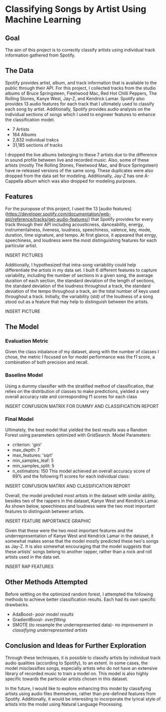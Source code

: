 # Classifying Songs by Artist Using Machine Learning

## Goal

The aim of this project is to correctly classify artists using individual track information gathered from Spotify.

## The Data
Spotify provides artist, album, and track information that is available to the public through their API. For this project, I collected tracks from the studio albums of Bruce Springsteen, Fleetwood Mac, Red Hot Chilli Peppers, The Rolling Stones, Kanye West, Jay-Z, and Kendrick Lamar. Spotify also provides 13 audio features for each track that I ultimately used to classify each song by artist. Additionally, Spotify provides audio analysis on the individual sections of songs which I used to engineer features to enhance the classification model.
* 7 Artists
* 164 Albums
* 2,832 individual trakcs
* 31,185 sections of tracks

I dropped the live albums belonging to these 7 artists due to the difference in sound profile between live and recorded music. Also, some of these artists (mostly The Rolling Stones, Fleetwood Mac, and Bruce Springsteen) have re-released versions of the same song. These duplicates were also dropped from the data set for modeling. Additionally, Jay-Z has one A-Cappella album which was also dropped for modeling purposes.

## Features

For the puropose of this project, I used the 13 [audio features] (https://developer.spotify.com/documentation/web-api/reference/tracks/get-audio-features/) that Spotify provides for every track through their API including acousticness, danceability, energy, instrumentalness, liveness, loudness, speechiness, valence, key, mode, duration, time signature, 
and tempo. At first glance, it appeared that enrgy, speechiness, and loudness were the most distinguishing features for each particular artist.

INSERT PICTURES

Additionally, I hypothesized that intra-song variability could help differentiate the artists in my data set.  I built 6 different features to capture variability, including the number of sections in a given song, the average duration of each section, the standard deviation of the length of sections, the standard deviation of the loudness throughout a track, the standard deviation of the tempo throughout a track, an the total number of keys used throughout a track. Initially, the variability (std) of the loudness of a song stood out as a feature that may help to distinguish between the artists.

INSERT PICTURE

## The Model

### Evaluation Metric
Given the class inbalance of my dataset, along with the number of classes I chose, the metric I focused on for model performance was the f1 score, a combination of both precision and recall. 

### Baseline Model
Using a dummy classifier with the stratified method of classification, that relies on the distribution of classes to make predictions, yielded a very overall accuracy rate and corresponding f1 scores for each class

INSERT CONFUSION MATRIX FOR DUMMY AND CLASSIFICATION REPORT

### Final Model
Ultimately, the best model that yielded the best results was a Random Forest using parameters optimized with GridSearch. Model Parameters:
* criterion: 'gini'
* max_depth: 7
* max_features: 'sqrt'
* min_samples_leaf: 5
* min_samples_split: 5
* n_estimators: 150
This model achieved an overall accuracy score of 69% and the following f1 scores for each individual class:

INSERT CONFUSION MATRIX AND CLASSIFICATION REPORT

Overall, the model predicted most artists in the dataset with similar ability, besides two of the rappers in the dataset, Kanye West and Kendrick Lamar. As shown below, speechiness and loudness were the two most important features to distinguish between artists. 

INSERT FEATURE IMPORTANCE GRAPHIC

Given that these were the two most important features and the underrepresentation of Kanye West and Kendrick Lamar in the dataset, it somewhat makes sense that the model mostly predicted these two's songs as Jay-Z. It is also somewhat encouraging that the model suggests that these artists' songs belong to another rapper, rather than a rock and roll artists used in the data set. 

INSERT RAP FEATURES

## Other Methods Attempted
Before settling on the optimized random forest, I attempted the following methods to achieve better classification results. Each had its own specific drawbacks.

* AdaBoost- _poor model results_
* GradientBoost- _overfitting_
* SMOTE (to resample the underrepresented data)- _no improvement in classifiying underrepresented artists_

## Conclusion and Ideas for Further Exploration
Through these techniques, it is possible to classify artists by individual track audio qualities (according to Spotify), to an extent. In some cases, the model misclassifies songs, especially artists who do not have an extensive library of recorded music to train a model on. This model is also highly specific towards the particular artists chosen in this dataset. 

In the future, I would like to explore enhancing this model by classifying artists using audio files themselves, rather than pre-defined features from Spotify. Additionally, it would be interesitng to incorporate the lyrical style of artists into the model using Natural Language Processing.

